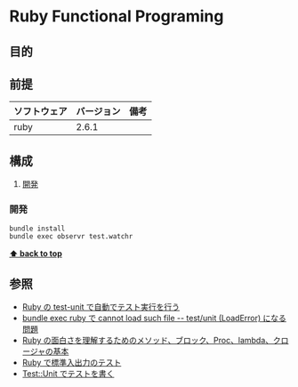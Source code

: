 # Ruby Functional Programing

## 目的

## 前提

| ソフトウェア | バージョン | 備考 |
| :----------- | :--------- | :--- |
| ruby         | 2.6.1      |      |

## 構成

1. [開発](#開発)

### 開発

```bash
bundle install
bundle exec observr test.watchr
```

**[⬆ back to top](#構成)**

## 参照

- [Ruby の test-unit で自動でテスト実行を行う](http://rochefort.hatenablog.com/entry/ruby_test_unit_observr)
- [bundle exec ruby で cannot load such file -- test/unit (LoadError) になる問題](https://qiita.com/makito/items/5550ebba388ead0f96cc)
- [Ruby の面白さを理解するためのメソッド、ブロック、Proc、lambda、クロージャの基本](https://www.atmarkit.co.jp/ait/articles/1409/29/news035_3.html)
- [Ruby で標準入出力のテスト](https://qiita.com/key-amb/items/a134e2c3bea172b3deeb)
- [Test::Unit でテストを書く](https://qiita.com/repeatedly/items/727b08599d87af7fa671)
